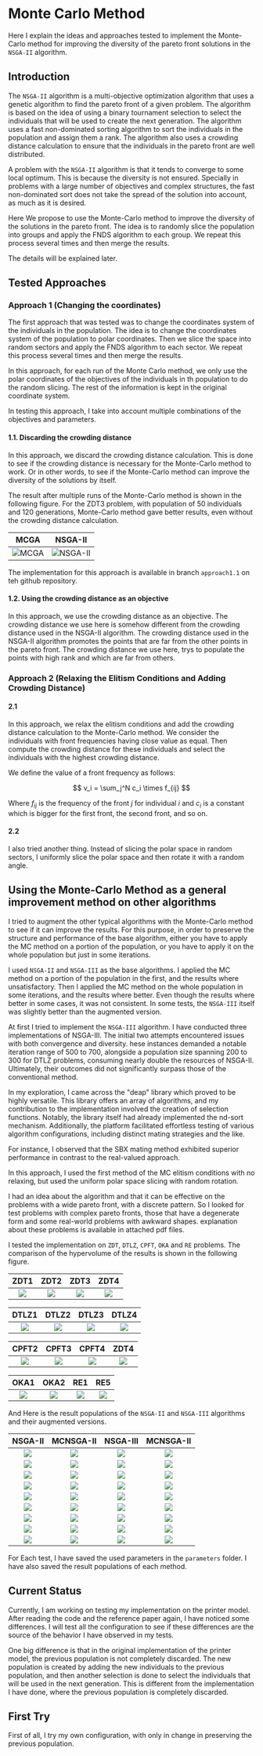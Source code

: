 # Monte Carlo Method

Here I explain the ideas and approaches tested to implement the Monte-Carlo method for improving the diversity of the
pareto front solutions in the `NSGA-II` algorithm.

## Introduction

The `NSGA-II` algorithm is a multi-objective optimization algorithm that uses a genetic algorithm to find the pareto
front of a given problem. The algorithm is based on the idea of using a binary tournament selection to select the
individuals that will be used to create the next generation. The algorithm uses a fast non-dominated sorting algorithm
to sort the individuals in the population and assign them a rank. The algorithm also uses a crowding distance
calculation to ensure that the individuals in the pareto front are well distributed.

A problem with the `NSGA-II` algorithm is that it tends to converge to some local optimum. This is because the diversity
is not ensured. Specially in problems with a large number of objectives and complex structures, the fast non-dominated
sort
does not take the spread of the solution into account, as much as it is desired.

Here We propose to use the Monte-Carlo method to improve the diversity of the solutions in the pareto front. The idea
is to randomly slice the population into groups and apply the FNDS algorithm to each group. We repeat this process
several times and then merge the results.

The details will be explained later.

## Tested Approaches

### Approach 1 (Changing the coordinates)

The first approach that was tested was to change the coordinates system of the individuals in the population. The idea
is to
change the coordinates system of the population to polar coordinates. Then we slice the space into random sectors and
apply
the FNDS algorithm to each sector. We repeat this process several times and then merge the results.

In this approach, for each run of the Monte Carlo method, we only use the polar coordinates of the objectives of the
individuals
in th population to do the random slicing. The rest of the information is kept in the original coordinate system.

In testing this approach, I take into account multiple combinations of the objectives and parameters.

#### 1.1. Discarding the crowding distance

In this approach, we discard the crowding distance calculation. This is done to see if the crowding distance is
necessary for the Monte-Carlo method to work. Or in other words, to see if the Monte-Carlo method can improve the
diversity of the solutions by itself.

The result after multiple runs of the Monte-Carlo method is shown in the following figure. For the ZDT3 problem, with
population of 50 individuals and 120 generations, Monte-Carlo method gave better results, even without the crowding
distance calculation.

|               MCGA               |               NSGA-II               |
|:--------------------------------:|:-----------------------------------:|
| ![MCGA](../images/all_tests/zdt3_mcga.png) | ![NSGA-II](../images/all_tests/zdt3_nsga.png) |

The implementation for this approach is available in branch `approach1.1` on teh github repository.

#### 1.2. Using the crowding distance as an objective

In this approach, we use the crowding distance as an objective. The crowding distance we use here is somehow different
from the crowding distance used in the NSGA-II algorithm. The crowding distance used in the NSGA-II algorithm promotes
the points that are far from the other points in the pareto front. The crowding distance we use here, trys to populate
the points with high rank and which are far from others.

### Approach 2 (Relaxing the Elitism Conditions and Adding Crowding Distance)

#### 2.1

In this approach, we relax the elitism conditions and add the crowding distance calculation to the Monte-Carlo method.
We consider the individuals with front frequencies having close value as equal. Then compute the crowding distance for
these individuals and select the individuals with the highest crowding distance.

We define the value of a front frequency as follows:

$$
v_i = \sum_j^N c_i \times f_{ij}
$$

Where $f_{ij}$ is the frequency of the front $j$ for individual $i$ and $c_i$ is a constant which is bigger for the
first front, the second front, and so on.

#### 2.2

I also tried another thing. Instead of slicing the polar space in random sectors, I uniformly slice the polar space and
then rotate it with a random angle.

## Using the Monte-Carlo Method as a general improvement method on other algorithms

I tried to augment the other typical algorithms with the Monte-Carlo method to see if it can improve the results. For
this purpose, in order to preserve the structure and performance of the base algorithm, either you have to apply the MC
method on a portion of the population, or you have to apply it on the whole population but just in some iterations.

I used `NSGA-II` and `NSGA-III` as the base algorithms. I applied the MC method on a portion of the population in the
first, and the results where unsatisfactory. Then I applied the MC method on the whole population in some iterations,
and the results where better. Even though the results where better in some cases, it was not consistent. In some tests,
the `NSGA-III` itself was slightly better than the augmented version.

At first I tried to implement the `NSGA-III` algorithm. I have conducted three implementations of NSGA-III. The initial
two attempts encountered issues with both convergence and diversity. hese instances demanded a notable iteration range
of 500 to 700, alongside a population size spanning 200 to 300 for DTLZ problems, consuming nearly double the resources
of NSGA-II. Ultimately, their outcomes did not significantly surpass those of the conventional method.

In my exploration, I came across the "deap" library which proved to be highly versatile. This library offers an array of
algorithms, and my contribution to the implementation involved the creation of selection functions. Notably, the library
itself had already implemented the nd-sort mechanism. Additionally, the platform facilitated effortless testing of
various algorithm configurations, including distinct mating strategies and the like.

For instance, I observed that the SBX mating method exhibited superior performance in contrast to the real-valued
approach.

In this approach, I used the first method of the MC elitism conditions with no relaxing, but used the uniform polar
space slicing with random rotation.

I had an idea about the algorithm and that it can be effective on the problems with a wide pareto front, with a discrete
pattern. So I looked for test problems with complex pareto fronts, those that have a degenerate form and some real-world
problems with awkward shapes. explanation about these problems is available in attached pdf files.

I tested the implementation on `ZDT`, `DTLZ`, `CPFT`, `OKA` and `RE` problems. The comparison of the hypervolume of the
results is shown in the following figure.

|                     ZDT1                     |                      ZDT2                       |                     ZDT3                     |                      ZDT4                       |
|:--------------------------------------------:|:-----------------------------------------------:|:--------------------------------------------:|:-----------------------------------------------:|
|     ![](../images/hypervolumes/zdt1.png)     |      ![](../images/hypervolumes/zdt2.png)       |     ![](../images/hypervolumes/zdt3.png)     |      ![](../images/hypervolumes/zdt4.png)       |

|                 DTLZ1                 |                      DTLZ2                      |                    DTLZ3                     |                 DTLZ4                 |
|:-------------------------------------:| :---------------------------------------------: | :------------------------------------------: |:-------------------------------------:|
| ![](../images/hypervolumes/dtlz1.png) |      ![](../images/hypervolumes/dtlz2.png)      |    ![](../images/hypervolumes/dtlz3.png)     | ![](../images/hypervolumes/dtlz4.png) |

|                    CPFT2                     |                      CPFT3                      |                    CPFT4                     |                      ZDT4                       |
| :------------------------------------------: | :---------------------------------------------: | :------------------------------------------: | :---------------------------------------------: |
|    ![](../images/hypervolumes/cpft2.png)     |      ![](../images/hypervolumes/cpft3.png)      |    ![](../images/hypervolumes/cpft4.png)     |      ![](../images/hypervolumes/zdt4.png)       |

|                 OKA1                 |                 OKA2                 |                 RE1                 |                 RE5                 |
|:------------------------------------:|:------------------------------------:|:-----------------------------------:|:-----------------------------------:|
| ![](../images/hypervolumes/oka1.png) | ![](../images/hypervolumes/oka2.png) | ![](../images/hypervolumes/re1.png) | ![](../images/hypervolumes/re5.png) |

And Here is the result populations of the `NSGA-II` and `NSGA-III` algorithms and their augmented versions.

|                  NSGA-II                   |                   MCNSGA-II                   |                  NSGA-III                  |                   MCNSGA-II                   |
|:------------------------------------------:|:---------------------------------------------:|:------------------------------------------:|:---------------------------------------------:|
| ![](../images/populations/zdt1_nsga2.png)  | ![](../images/populations/zdt1_mc_nsga2.png)  | ![](../images/populations/zdt1_nsga3.png)  | ![](../images/populations/zdt1_mc_nsga3.png)  |
| ![](../images/populations/zdt2_nsga2.png)  | ![](../images/populations/zdt2_mc_nsga2.png)  | ![](../images/populations/zdt2_nsga3.png)  | ![](../images/populations/zdt2_mc_nsga3.png)  |
| ![](../images/populations/zdt3_nsga2.png)  | ![](../images/populations/zdt3_mc_nsga2.png)  | ![](../images/populations/zdt3_nsga3.png)  | ![](../images/populations/zdt3_mc_nsga3.png)  |
| ![](../images/populations/zdt4_nsga2.png)  | ![](../images/populations/zdt4_mc_nsga2.png)  | ![](../images/populations/zdt4_nsga3.png)  | ![](../images/populations/zdt4_mc_nsga3.png)  |
| ![](../images/populations/dtlz1_nsga2.png) | ![](../images/populations/dtlz1_mc_nsga2.png) | ![](../images/populations/dtlz1_nsga3.png) | ![](../images/populations/dtlz1_mc_nsga3.png) |
| ![](../images/populations/dtlz2_nsga2.png) | ![](../images/populations/dtlz2_mc_nsga2.png) | ![](../images/populations/dtlz2_nsga3.png) | ![](../images/populations/dtlz2_mc_nsga3.png) |
| ![](../images/populations/dtlz3_nsga2.png) | ![](../images/populations/dtlz3_mc_nsga2.png) | ![](../images/populations/dtlz3_nsga3.png) | ![](../images/populations/dtlz3_mc_nsga3.png) |
| ![](../images/populations/dtlz4_nsga2.png) | ![](../images/populations/dtlz4_mc_nsga2.png) | ![](../images/populations/dtlz4_nsga3.png) | ![](../images/populations/dtlz4_mc_nsga3.png) |
| ![](../images/populations/zdt2_nsga2.png)  | ![](../images/populations/zdt2_mc_nsga2.png)  | ![](../images/populations/zdt2_nsga3.png)  | ![](../images/populations/zdt2_mc_nsga3.png)  |

For Each test, I have saved the used parameters in the `parameters` folder. I have also saved the result populations of
each method.

## Current Status

Currently, I am working on testing my implementation on the printer model. After reading the code and the reference
paper again, I have noticed some
differences. I will test all the configuration to see if these differences are the source of the behavior I have
observed in my tests.

One big difference is that in the original implementation of the printer model, the previous population is not
completely discarded. The new population is created by adding the new individuals to the previous population, and then
another selection is done to select the individuals that will be used in the next generation. This is different from the
implementation I have done, where the previous population is completely discarded.

## First Try

First of all, I try my own configuration, with only in change in preserving the previous population.